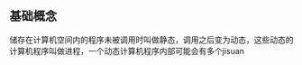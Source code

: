 ## 基础概念
储存在计算机空间内的程序未被调用时叫做静态，调用之后变为动态，这些动态的计算机程序叫做进程，一个动态计算机程序内部可能会有多个jisuan
<!--stackedit_data:
eyJoaXN0b3J5IjpbLTE2NjgwODcwNjVdfQ==
-->